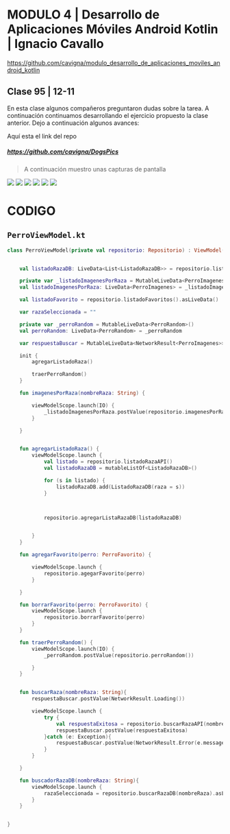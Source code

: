 # MODULO 4 | Desarrollo de Aplicaciones Móviles Android Kotlin | Ignacio Cavallo



https://github.com/cavigna/modulo_desarrollo_de_aplicaciones_moviles_android_kotlin

## Clase 95 | 12-11

En esta clase algunos compañeros preguntaron dudas sobre la tarea. A continuación continuamos desarrollando el ejercicio propuesto la clase anterior. Dejo a continuación algunos avances:

Aquí esta el link del repo

##### https://github.com/cavigna/DogsPics


> A continuación muestro unas capturas de pantalla


<image src= "./1.jpg">
<image src= "./2.jpg">
<image src= "./3.jpg">
<image src= "./4.jpg">
<image src= "./5.jpg">
<image src= "./6.jpg">




# CODIGO


## `PerroViewModel.kt`
```kotlin
class PerroViewModel(private val repositorio: Repositorio) : ViewModel() {


    val listadoRazaDB: LiveData<List<ListadoRazaDB>> = repositorio.listadoRazasDB().asLiveData()

    private var _listadoImagenesPorRaza = MutableLiveData<PerroImagenes>()
    val listadoImagenesPorRaza: LiveData<PerroImagenes> = _listadoImagenesPorRaza

    val listadoFavorito = repositorio.listadoFavoritos().asLiveData()

    var razaSeleccionada = ""

    private var _perroRandom = MutableLiveData<PerroRandom>()
    val perroRandom: LiveData<PerroRandom> = _perroRandom

    var respuestaBuscar = MutableLiveData<NetworkResult<PerroImagenes>>()

    init {
        agregarListadoRaza()

        traerPerroRandom()
    }

    fun imagenesPorRaza(nombreRaza: String) {

        viewModelScope.launch(IO) {
            _listadoImagenesPorRaza.postValue(repositorio.imagenesPorRaza(nombreRaza))
        }

    }


    fun agregarListadoRaza() {
        viewModelScope.launch {
            val listado = repositorio.listadoRazaAPI()
            val listadoRazaDB = mutableListOf<ListadoRazaDB>()

            for (s in listado) {
                listadoRazaDB.add(ListadoRazaDB(raza = s))
            }



            repositorio.agregarListaRazaDB(listadoRazaDB)


        }
    }

    fun agregarFavorito(perro: PerroFavorito) {

        viewModelScope.launch {
            repositorio.agegarFavorito(perro)
        }

    }

    fun borrarFavorito(perro: PerroFavorito) {
        viewModelScope.launch {
            repositorio.borrarFavorito(perro)
        }
    }

    fun traerPerroRandom() {
        viewModelScope.launch(IO) {
            _perroRandom.postValue(repositorio.perroRandom())

        }
    }


    fun buscarRaza(nombreRaza: String){
        respuestaBuscar.postValue(NetworkResult.Loading())

        viewModelScope.launch {
            try {
                val respuestaExitosa = repositorio.buscarRazaAPI(nombreRaza).body()!!
                respuestaBuscar.postValue(respuestaExitosa)
            }catch (e: Exception){
                respuestaBuscar.postValue(NetworkResult.Error(e.message))
            }
        }

    }

    fun buscadorRazaDB(nombreRaza: String){
        viewModelScope.launch {
            razaSeleccionada = repositorio.buscarRazaDB(nombreRaza).asLiveData().value?.get(0)?.raza.toString()
        }
    }


}
```




